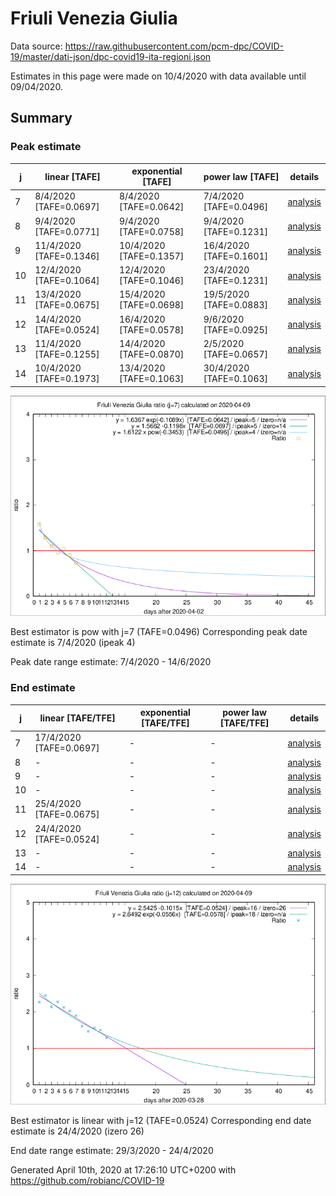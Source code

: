 # Friuli Venezia Giulia


Data source: https://raw.githubusercontent.com/pcm-dpc/COVID-19/master/dati-json/dpc-covid19-ita-regioni.json

Estimates in this page were made on 10/4/2020 with data available until 09/04/2020.


## Summary 

### Peak estimate 
|j|linear [TAFE]|exponential [TAFE]|power law [TAFE]|details|
|---|----|-----------|---------|-------|
|7|8/4/2020 [TAFE=0.0697]|8/4/2020 [TAFE=0.0642]|7/4/2020 [TAFE=0.0496]|[analysis](COVID-19_friuli_venezia_giulia_j7_2020-04-09.md)|
|8|9/4/2020 [TAFE=0.0771]|9/4/2020 [TAFE=0.0758]|9/4/2020 [TAFE=0.1231]|[analysis](COVID-19_friuli_venezia_giulia_j8_2020-04-09.md)|
|9|11/4/2020 [TAFE=0.1346]|10/4/2020 [TAFE=0.1357]|16/4/2020 [TAFE=0.1601]|[analysis](COVID-19_friuli_venezia_giulia_j9_2020-04-09.md)|
|10|12/4/2020 [TAFE=0.1064]|12/4/2020 [TAFE=0.1046]|23/4/2020 [TAFE=0.1231]|[analysis](COVID-19_friuli_venezia_giulia_j10_2020-04-09.md)|
|11|13/4/2020 [TAFE=0.0675]|15/4/2020 [TAFE=0.0698]|19/5/2020 [TAFE=0.0883]|[analysis](COVID-19_friuli_venezia_giulia_j11_2020-04-09.md)|
|12|14/4/2020 [TAFE=0.0524]|16/4/2020 [TAFE=0.0578]|9/6/2020 [TAFE=0.0925]|[analysis](COVID-19_friuli_venezia_giulia_j12_2020-04-09.md)|
|13|11/4/2020 [TAFE=0.1255]|14/4/2020 [TAFE=0.0870]|2/5/2020 [TAFE=0.0657]|[analysis](COVID-19_friuli_venezia_giulia_j13_2020-04-09.md)|
|14|10/4/2020 [TAFE=0.1973]|13/4/2020 [TAFE=0.1063]|30/4/2020 [TAFE=0.1063]|[analysis](COVID-19_friuli_venezia_giulia_j14_2020-04-09.md)|

![best peak estimate](COVID-19_friuli_venezia_giulia_j7_2020-04-09.png)

Best estimator is pow with j=7 (TAFE=0.0496)
Corresponding peak date estimate is 7/4/2020 (ipeak 4)


Peak date range estimate: 7/4/2020 - 14/6/2020

### End estimate 
|j|linear [TAFE/TFE]|exponential [TAFE/TFE]|power law [TAFE/TFE]|details|
|---|----|-----------|---------|-------|
|7|17/4/2020 [TAFE=0.0697]|-|-|[analysis](COVID-19_friuli_venezia_giulia_j7_2020-04-09.md)|
|8|-|-|-|[analysis](COVID-19_friuli_venezia_giulia_j8_2020-04-09.md)|
|9|-|-|-|[analysis](COVID-19_friuli_venezia_giulia_j9_2020-04-09.md)|
|10|-|-|-|[analysis](COVID-19_friuli_venezia_giulia_j10_2020-04-09.md)|
|11|25/4/2020 [TAFE=0.0675]|-|-|[analysis](COVID-19_friuli_venezia_giulia_j11_2020-04-09.md)|
|12|24/4/2020 [TAFE=0.0524]|-|-|[analysis](COVID-19_friuli_venezia_giulia_j12_2020-04-09.md)|
|13|-|-|-|[analysis](COVID-19_friuli_venezia_giulia_j13_2020-04-09.md)|
|14|-|-|-|[analysis](COVID-19_friuli_venezia_giulia_j14_2020-04-09.md)|

![best zero estimate](COVID-19_friuli_venezia_giulia_j12_2020-04-09.png)

Best estimator is linear with j=12 (TAFE=0.0524)
Corresponding end date estimate is 24/4/2020 (izero 26)


End date range estimate: 29/3/2020 - 24/4/2020

Generated April 10th, 2020 at 17:26:10 UTC+0200 with https://github.com/robianc/COVID-19
